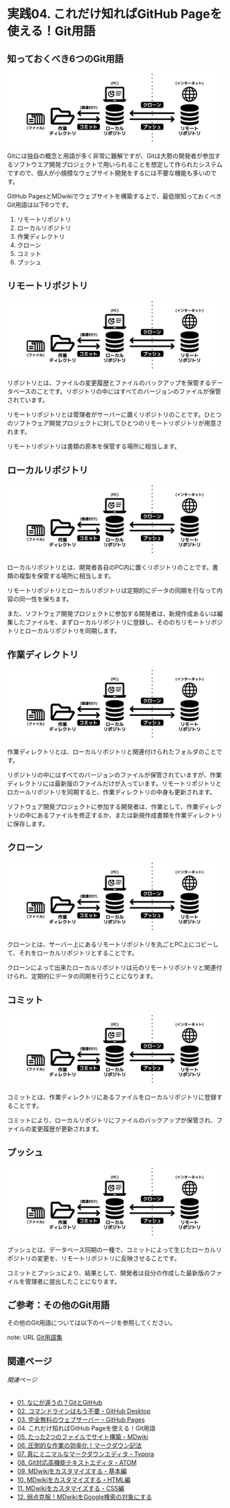 # 実践04. これだけ知ればGitHub Pageを使える！Git用語

## 知っておくべき6つのGit用語

![Git/GitHub利用イメージ図](img/fig-git-using-flow-beginner.png)

Gitには独自の概念と用語が多く非常に難解ですが、Gitは大勢の開発者が参加するソフトウエア開発プロジェクトで用いられることを想定して作られたシステムですので、個人が小規模なウェブサイト開発をするには不要な機能も多いのです。

GitHub PagesとMDwikiでウェブサイトを構築する上で、最低限知っておくべきGit用語は以下6つです。

1. リモートリポジトリ
1. ローカルリポジトリ
1. 作業ディレクトリ
1. クローン
1. コミット
1. プッシュ

## リモートリポジトリ

![Git/GitHub利用イメージ図](img/fig-git-using-flow-beginner.png)

リポジトリとは、ファイルの変更履歴とファイルのバックアップを保管するデータベースのことです。リポジトリの中にはすべてのバージョンのファイルが保管されています。

リモートリポジトリとは管理者がサーバーに置くリポジトリのことです。ひとつのソフトウェア開発プロジェクトに対してひとつのリモートリポジトリが用意されます。

リモートリポジトリは書類の原本を保管する場所に相当します。

## ローカルリポジトリ

![Git/GitHub利用イメージ図](img/fig-git-using-flow-beginner.png)

ローカルリポジトリとは、開発者各自のPC内に置くリポジトリのことです。書類の複製を保管する場所に相当します。

リモートリポジトリとローカルリポジトリは定期的にデータの同期を行なって内容の同一性を保ちます。

また、ソフトウェア開発プロジェクトに参加する開発者は、新規作成あるいは編集したファイルを、まずローカルリポジトリに登録し、そののちリモートリポジトリとローカルリポジトリを同期します。

## 作業ディレクトリ

![Git/GitHub利用イメージ図](img/fig-git-using-flow-beginner.png)

作業ディレクトリとは、ローカルリポジトリと関連付けられたフォルダのことです。

リポジトリの中にはすべてのバージョンのファイルが保管されていますが、作業ディレクトリには最新版のファイルだけが入っています。リモートリポジトリとロカールリポジトリを同期すると、作業ディレクトリの中身も更新されます。

ソフトウェア開発プロジェクトに参加する開発者は、作業として、作業ディレクトリの中にあるファイルを修正するか、または新規作成書類を作業ディレクトリに保存します。

## クローン

![Git/GitHub利用イメージ図](img/fig-git-using-flow-beginner.png)

クローンとは、サーバー上にあるリモートリポジトリを丸ごとPC上にコピーして、それをローカルリポジトリとすることです。

クローンによって出来たローカルリポジトリは元のリモートリポジトリと関連付けられ、定期的にデータの同期を行うことになります。

## コミット

![Git/GitHub利用イメージ図](img/fig-git-using-flow-beginner.png)

コミットとは、作業ディレクトリにあるファイルをローカルリポジトリに登録することです。

コミットにより、ローカルリポジトリにファイルのバックアップが保管され、ファイルの変更履歴が更新されます。

## プッシュ

![Git/GitHub利用イメージ図](img/fig-git-using-flow-beginner.png)

プッシュとは、データベース同期の一種で、コミットによって生じたローカルリポジトリの変更を、リモートリポジトリに反映させることです。

コミットとプッシュにより、結果として、開発者は自分の作成した最新版のファイルを管理者に提出したことになります。


## ご参考：その他のGit用語

その他のGit用語については以下のページを参照してください。

note: URL [Git用語集](gitglossary.md)

## 関連ページ

###### 関連ページ

* [01. なにが違うの？GitとGitHub](practice01.md)
* [02. コマンドラインはもう不要・GitHub Desktop](practice02.md)
* [03. 完全無料のウェブサーバー・GitHub Pages](practice03.md)
* <i class="far fa-hand-point-right fa-fw"></i>04. これだけ知ればGitHub Pageを使える！Git用語
* [05. たった2つのファイルでサイト構築・MDwiki](practice05.md)
* [06. 圧倒的な作業の効率化！マークダウン記法](practice06.md)
* [07. 真にミニマルなマークダウンエディタ・Typora](practice07.md)
* [08. Git対応高機能テキストエディタ・ATOM](practice08.md)
* [09. MDwikiをカスタマイズする・基本編](practice09.md)
* [10. MDwikiをカスタマイズする・HTML編](practice10.md)
* [11. MDwikiをカスタマイズする・CSS編](practice11.md)
* [12. 弱点克服！MDwikiをGoogle検索の対象にする](practice12.md)